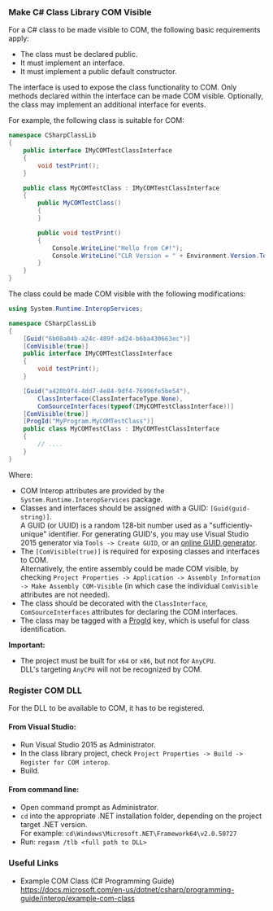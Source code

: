 ### Make C# Class Library COM Visible

For a C# class to be made visible to COM, the following basic requirements apply:
- The class must be declared public.
- It must implement an interface.
- It must implement a public default constructor.

The interface is used to expose the class functionality to COM. Only methods declared within the interface can be made COM visible.
Optionally, the class may implement an additional interface for events.

For example, the following class is suitable for COM:

```csharp
namespace CSharpClassLib
{
    public interface IMyCOMTestClassInterface
    {
        void testPrint();
    }

    public class MyCOMTestClass : IMyCOMTestClassInterface
    {
        public MyCOMTestClass()
        {
        }

        public void testPrint()
        {
            Console.WriteLine("Hello from C#!");
            Console.WriteLine("CLR Version = " + Environment.Version.ToString());
        }
    }
}
```

The class could be made COM visible with the following modifications:

```csharp
using System.Runtime.InteropServices;

namespace CSharpClassLib
{
    [Guid("6b08a84b-a24c-489f-ad24-b6ba430663ec")]
    [ComVisible(true)]
    public interface IMyCOMTestClassInterface
    {
        void testPrint();
    }

    [Guid("a420b9f4-4dd7-4e84-9df4-76996fe5be54"),
        ClassInterface(ClassInterfaceType.None),
        ComSourceInterfaces(typeof(IMyCOMTestClassInterface))]
    [ComVisible(true)]
    [ProgId("MyProgram.MyCOMTestClass")]
    public class MyCOMTestClass : IMyCOMTestClassInterface
    {
        // ....
    }
}
```

Where:
- COM Interop attributes are provided by the `System.Runtime.InteropServices` package.
- Classes and interfaces should be assigned with a GUID: `[Guid(guid-string)]`.  
A GUID (or UUID) is a random 128-bit number used as a "sufficiently-unique" identifier. For generating GUID's, you may use Visual Studio 2015 generator via `Tools -> Create GUID`, or an [online GUID generator](https://www.guidgenerator.com/online-guid-generator.aspx).
- The `[ComVisible(true)]` is required for exposing classes and interfaces to COM.  
Alternatively, the entire assembly could be made COM visible, by checking `Project Properties -> Application -> Assembly Information -> Make Assembly COM-Visible` (in which case the individual `ComVisible` attributes are not needed).
- The class should be decorated with the `ClassInterface`, `ComSourceInterfaces` attributes for declaring the COM interfaces.
- The class may be tagged with a [ProgId](https://msdn.microsoft.com/en-us/library/windows/desktop/dd542719(v=vs.85).aspx) key, which is useful for class identification.

**Important:**

- The project must be built for `x64` or `x86`, but not for `AnyCPU`.  
  DLL's targeting `AnyCPU` will not be recognized by COM.

### Register COM DLL

For the DLL to be available to COM, it has to be registered.

#### From Visual Studio:
- Run Visual Studio 2015 as Administrator.
- In the class library project, check `Project Properties -> Build -> Register for COM interop`.
- Build.

#### From command line:
- Open command prompt as Administrator.
- `cd` into the appropriate .NET installation folder, depending on the project target .NET version.  
For example: `cd\Windows\Microsoft.NET\Framework64\v2.0.50727`
- Run: `regasm /tlb <full path to DLL>`

### Useful Links

- Example COM Class (C# Programming Guide)  
  https://docs.microsoft.com/en-us/dotnet/csharp/programming-guide/interop/example-com-class

